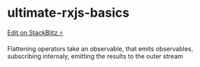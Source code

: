 # ultimate-rxjs-basics

[Edit on StackBlitz ⚡️](https://stackblitz.com/edit/ultimate-rxjs-basics)


Flattening  operators take an observable, that emits observables, subscribing internaly, emitting the results to the outer stream
